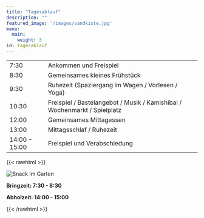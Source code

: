 ```yaml
---
title: "Tagesablauf"
description: ""
featured_image: '/images/sandkiste.jpg'
menu:
  main:
    weight: 3
id: tagesablauf
---
```



|                 |                                                                 |
| ----------------|-----------------------------------------------------------------|
| 7:30 	 	        | Ankommen und Freispiel                                          |
| 8:30		        | Gemeinsames kleines Frühstück                                   |
| 9:30            | Ruhezeit (Spaziergang im Wagen / Vorlesen / Yoga)               |
| 10:30           | Freispiel / Bastelangebot / Musik / Kamishibai / Wochenmarkt / Spielplatz |
| 12:00		        | Gemeinsames Mittagessen                                         |
| 13:00		        | Mittagsschlaf / Ruhezeit                                        |
| 14:00 - 15:00  	| Freispiel und Verabschiedung                                    |


{{< rawhtml >}}
<div class="dt mw6 center pt0 pb5 pv2-m pv2-ns mt2">
  <div class="db dtc-ns v-mid-ns">
    <img src="/images/snack.jpg" alt="Snack im Garten" class="w-100 mw7 w5-ns br3" />
  </div>
  <div class="db dtc-ns v-mid ph2 pr0-ns pl3-ns">
    <p class="lh-copy">
    <p><strong>Bringzeit: 7:30 - 8:30</strong></p>
    <p><strong>Abholzeit: 14:00 - 15:00</strong>    </p>
    </p>
  </div>
</div>
{{< /rawhtml >}}

